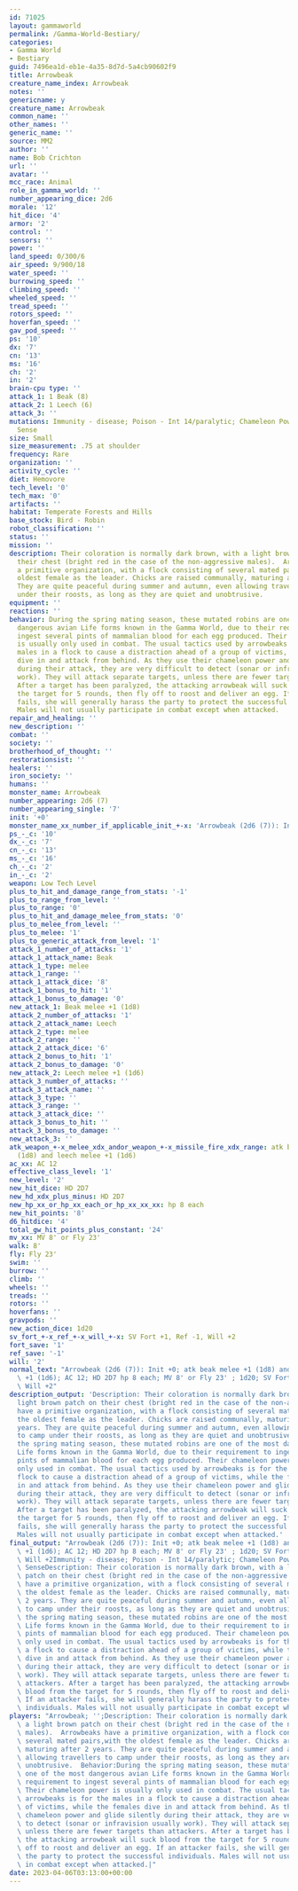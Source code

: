 ```yaml
---
id: 71025
layout: gammaworld
permalink: /Gamma-World-Bestiary/
categories:
- Gamma World
- Bestiary
guid: 7496ea1d-eb1e-4a35-8d7d-5a4cb90602f9
title: Arrowbeak
creature_name_index: Arrowbeak
notes: ''
genericname: y
creature_name: Arrowbeak
common_name: ''
other_names: ''
generic_name: ''
source: MM2
author: ''
name: Bob Crichton
url: ''
avatar: ''
mcc_race: Animal
role_in_gamma_world: ''
number_appearing_dice: 2d6
morale: '12'
hit_dice: '4'
armor: '2'
control: ''
sensors: ''
power: ''
land_speed: 0/300/6
air_speed: 9/900/18
water_speed: ''
burrowing_speed: ''
climbing_speed: ''
wheeled_speed: ''
tread_speed: ''
rotors_speed: ''
hoverfan_speed: ''
gav_pod_speed: ''
ps: '10'
dx: '7'
cn: '13'
ms: '16'
ch: '2'
in: '2'
brain-cpu type: ''
attack_1: 1 Beak (8)
attack_2: 1 Leech (6)
attack_3: ''
mutations: Immunity - disease; Poison - Int 14/paralytic; Chameleon Powers; Directional
  Sense
size: Small
size_measurement: .75 at shoulder
frequency: Rare
organization: ''
activity_cycle: ''
diet: Hemovore
tech_level: '0'
tech_max: '0'
artifacts: ''
habitat: Temperate Forests and Hills
base_stock: Bird - Robin
robot_classification: ''
status: ''
mission: ''
description: Their coloration is normally dark brown, with a light brown patch on
  their chest (bright red in the case of the non-aggressive males).  Arrowbeaks have
  a primitive organization, with a flock consisting of several mated pairs,with the
  oldest female as the leader. Chicks are raised communally, maturing after 2 years.
  They are quite peaceful during summer and autumn, even allowing travellers to camp
  under their roosts, as long as they are quiet and unobtrusive.
equipment: ''
reactions: ''
behavior: During the spring mating season, these mutated robins are one of the most
  dangerous avian Life forms known in the Gamma World, due to their requirement to
  ingest several pints of mammalian blood for each egg produced. Their chameleon power
  is usually only used in combat. The usual tactics used by arrowbeaks is for the
  males in a flock to cause a distraction ahead of a group of victims, while the females
  dive in and attack from behind. As they use their chameleon power and glide silently
  during their attack, they are very difficult to detect (sonar or infravision usually
  work). They will attack separate targets, unless there are fewer targets than attackers.
  After a target has been paralyzed, the attacking arrowbeak will suck blood from
  the target for 5 rounds, then fly off to roost and deliver an egg. If an attacker
  fails, she will generally harass the party to protect the successful individuals.
  Males will not usually participate in combat except when attacked.
repair_and_healing: ''
new_description: ''
combat: ''
society: ''
brotherhood_of_thought: ''
restorationsist: ''
healers: ''
iron_society: ''
humans: ''
monster_name: Arrowbeak
number_appearing: 2d6 (7)
number_appearing_single: '7'
init: '+0'
monster_name_xx_number_if_applicable_init_+-x: 'Arrowbeak (2d6 (7)): Init +0'
ps_-_c: '10'
dx_-_c: '7'
cn_-_c: '13'
ms_-_c: '16'
ch_-_c: '2'
in_-_c: '2'
weapon: Low Tech Level
plus_to_hit_and_damage_range_from_stats: '-1'
plus_to_range_from_level: ''
plus_to_range: '0'
plus_to_hit_and_damage_melee_from_stats: '0'
plus_to_melee_from_level: ''
plus_to_melee: '1'
plus_to_generic_attack_from_level: '1'
attack_1_number_of_attacks: '1'
attack_1_attack_name: Beak
attack_1_type: melee
attack_1_range: ''
attack_1_attack_dice: '8'
attack_1_bonus_to_hit: '1'
attack_1_bonus_to_damage: '0'
new_attack_1: Beak melee +1 (1d8)
attack_2_number_of_attacks: '1'
attack_2_attack_name: Leech
attack_2_type: melee
attack_2_range: ''
attack_2_attack_dice: '6'
attack_2_bonus_to_hit: '1'
attack_2_bonus_to_damage: '0'
new_attack_2: Leech melee +1 (1d6)
attack_3_number_of_attacks: ''
attack_3_attack_name: ''
attack_3_type: ''
attack_3_range: ''
attack_3_attack_dice: ''
attack_3_bonus_to_hit: ''
attack_3_bonus_to_damage: ''
new_attack_3: ''
atk_weapon_+-x_melee_xdx_andor_weapon_+-x_missile_fire_xdx_range: atk beak melee +1
  (1d8) and leech melee +1 (1d6)
ac_xx: AC 12
effective_class_level: '1'
new_level: '2'
new_hit_dice: HD 2D7
new_hd_xdx_plus_minus: HD 2D7
new_hp_xx_or_hp_xx_each_or_hp_xx_xx_xx: hp 8 each
new_hit_points: '8'
d6_hitdice: '4'
total_gw_hit_points_plus_constant: '24'
mv_xx: MV 8' or Fly 23'
walk: 8'
fly: Fly 23'
swim: ''
burrow: ''
climb: ''
wheels: ''
treads: ''
rotors: ''
hoverfans: ''
gravpods: ''
new_action_dice: 1d20
sv_fort_+-x_ref_+-x_will_+-x: SV Fort +1, Ref -1, Will +2
fort_save: '1'
ref_save: '-1'
will: '2'
normal_text: "Arrowbeak (2d6 (7)): Init +0; atk beak melee +1 (1d8) and leech melee\
  \ +1 (1d6); AC 12; HD 2D7 hp 8 each; MV 8' or Fly 23' ; 1d20; SV Fort +1, Ref -1,\
  \ Will +2"
description_output: 'Description: Their coloration is normally dark brown, with a
  light brown patch on their chest (bright red in the case of the non-aggressive males).  Arrowbeaks
  have a primitive organization, with a flock consisting of several mated pairs,with
  the oldest female as the leader. Chicks are raised communally, maturing after 2
  years. They are quite peaceful during summer and autumn, even allowing travellers
  to camp under their roosts, as long as they are quiet and unobtrusive.  Behavior:During
  the spring mating season, these mutated robins are one of the most dangerous avian
  Life forms known in the Gamma World, due to their requirement to ingest several
  pints of mammalian blood for each egg produced. Their chameleon power is usually
  only used in combat. The usual tactics used by arrowbeaks is for the males in a
  flock to cause a distraction ahead of a group of victims, while the females dive
  in and attack from behind. As they use their chameleon power and glide silently
  during their attack, they are very difficult to detect (sonar or infravision usually
  work). They will attack separate targets, unless there are fewer targets than attackers.
  After a target has been paralyzed, the attacking arrowbeak will suck blood from
  the target for 5 rounds, then fly off to roost and deliver an egg. If an attacker
  fails, she will generally harass the party to protect the successful individuals.
  Males will not usually participate in combat except when attacked.'
final_output: "Arrowbeak (2d6 (7)): Init +0; atk beak melee +1 (1d8) and leech melee\
  \ +1 (1d6); AC 12; HD 2D7 hp 8 each; MV 8' or Fly 23' ; 1d20; SV Fort +1, Ref -1,\
  \ Will +2Immunity - disease; Poison - Int 14/paralytic; Chameleon Powers; Directional\
  \ SenseDescription: Their coloration is normally dark brown, with a light brown\
  \ patch on their chest (bright red in the case of the non-aggressive males).  Arrowbeaks\
  \ have a primitive organization, with a flock consisting of several mated pairs,with\
  \ the oldest female as the leader. Chicks are raised communally, maturing after\
  \ 2 years. They are quite peaceful during summer and autumn, even allowing travellers\
  \ to camp under their roosts, as long as they are quiet and unobtrusive.  Behavior:During\
  \ the spring mating season, these mutated robins are one of the most dangerous avian\
  \ Life forms known in the Gamma World, due to their requirement to ingest several\
  \ pints of mammalian blood for each egg produced. Their chameleon power is usually\
  \ only used in combat. The usual tactics used by arrowbeaks is for the males in\
  \ a flock to cause a distraction ahead of a group of victims, while the females\
  \ dive in and attack from behind. As they use their chameleon power and glide silently\
  \ during their attack, they are very difficult to detect (sonar or infravision usually\
  \ work). They will attack separate targets, unless there are fewer targets than\
  \ attackers. After a target has been paralyzed, the attacking arrowbeak will suck\
  \ blood from the target for 5 rounds, then fly off to roost and deliver an egg.\
  \ If an attacker fails, she will generally harass the party to protect the successful\
  \ individuals. Males will not usually participate in combat except when attacked."
players: "Arrowbeak; '';Description: Their coloration is normally dark brown, with\
  \ a light brown patch on their chest (bright red in the case of the non-aggressive\
  \ males).  Arrowbeaks have a primitive organization, with a flock consisting of\
  \ several mated pairs,with the oldest female as the leader. Chicks are raised communally,\
  \ maturing after 2 years. They are quite peaceful during summer and autumn, even\
  \ allowing travellers to camp under their roosts, as long as they are quiet and\
  \ unobtrusive.  Behavior:During the spring mating season, these mutated robins are\
  \ one of the most dangerous avian Life forms known in the Gamma World, due to their\
  \ requirement to ingest several pints of mammalian blood for each egg produced.\
  \ Their chameleon power is usually only used in combat. The usual tactics used by\
  \ arrowbeaks is for the males in a flock to cause a distraction ahead of a group\
  \ of victims, while the females dive in and attack from behind. As they use their\
  \ chameleon power and glide silently during their attack, they are very difficult\
  \ to detect (sonar or infravision usually work). They will attack separate targets,\
  \ unless there are fewer targets than attackers. After a target has been paralyzed,\
  \ the attacking arrowbeak will suck blood from the target for 5 rounds, then fly\
  \ off to roost and deliver an egg. If an attacker fails, she will generally harass\
  \ the party to protect the successful individuals. Males will not usually participate\
  \ in combat except when attacked.|"
date: 2023-04-06T03:13:00+00:00
---
```

</br>